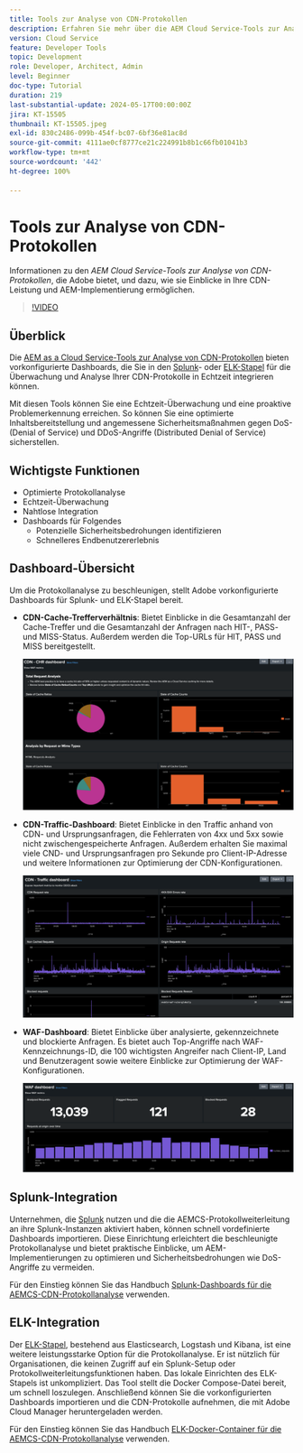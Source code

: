 ```yaml
---
title: Tools zur Analyse von CDN-Protokollen
description: Erfahren Sie mehr über die AEM Cloud Service-Tools zur Analyse von CDN-Protokollen, die Adobe bereitstellt, und darüber, wie sie Einblicke in Ihre CDN-Leistung und die AEM-Implementierung ermöglichen.
version: Cloud Service
feature: Developer Tools
topic: Development
role: Developer, Architect, Admin
level: Beginner
doc-type: Tutorial
duration: 219
last-substantial-update: 2024-05-17T00:00:00Z
jira: KT-15505
thumbnail: KT-15505.jpeg
exl-id: 830c2486-099b-454f-bc07-6bf36e81ac8d
source-git-commit: 4111ae0cf8777ce21c224991b8b1c66fb01041b3
workflow-type: tm+mt
source-wordcount: '442'
ht-degree: 100%

---
```


# Tools zur Analyse von CDN-Protokollen

Informationen zu den _AEM Cloud Service-Tools zur Analyse von CDN-Protokollen_, die Adobe bietet, und dazu, wie sie Einblicke in Ihre CDN-Leistung und AEM-Implementierung ermöglichen.
 
>[!VIDEO](https://video.tv.adobe.com/v/3429177?quality=12&learn=on)

## Überblick

Die [AEM as a Cloud Service-Tools zur Analyse von CDN-Protokollen](https://github.com/adobe/AEMCS-CDN-Log-Analysis-Tooling) bieten vorkonfigurierte Dashboards, die Sie in den [Splunk](https://www.splunk.com/en_us/products/observability-cloud.html)- oder [ELK-Stapel](https://www.elastic.co/elastic-stack) für die Überwachung und Analyse Ihrer CDN-Protokolle in Echtzeit integrieren können.

Mit diesen Tools können Sie eine Echtzeit-Überwachung und eine proaktive Problemerkennung erreichen. So können Sie eine optimierte Inhaltsbereitstellung und angemessene Sicherheitsmaßnahmen gegen DoS- (Denial of Service) und DDoS-Angriffe (Distributed Denial of Service) sicherstellen.

## Wichtigste Funktionen

- Optimierte Protokollanalyse
- Echtzeit-Überwachung
- Nahtlose Integration
- Dashboards für Folgendes
   - Potenzielle Sicherheitsbedrohungen identifizieren
   - Schnelleres Endbenutzererlebnis

## Dashboard-Übersicht

Um die Protokollanalyse zu beschleunigen, stellt Adobe vorkonfigurierte Dashboards für Splunk- und ELK-Stapel bereit.

- **CDN-Cache-Trefferverhältnis**: Bietet Einblicke in die Gesamtanzahl der Cache-Treffer und die Gesamtanzahl der Anfragen nach HIT-, PASS- und MISS-Status. Außerdem werden die Top-URLs für HIT, PASS und MISS bereitgestellt.

  ![CDN-Cache-Trefferverhältnis](assets/CHR-dashboard.png)

- **CDN-Traffic-Dashboard**: Bietet Einblicke in den Traffic anhand von CDN- und Ursprungsanfragen, die Fehlerraten von 4xx und 5xx sowie nicht zwischengespeicherte Anfragen. Außerdem erhalten Sie maximal viele CND- und Ursprungsanfragen pro Sekunde pro Client-IP-Adresse und weitere Informationen zur Optimierung der CDN-Konfigurationen.

  ![CDN-Traffic-Dashboard](assets/Traffic-dashboard.png)

- **WAF-Dashboard**: Bietet Einblicke über analysierte, gekennzeichnete und blockierte Anfragen. Es bietet auch Top-Angriffe nach WAF-Kennzeichnungs-ID, die 100 wichtigsten Angreifer nach Client-IP, Land und Benutzeragent sowie weitere Einblicke zur Optimierung der WAF-Konfigurationen.

  ![WAF-Dashboard](assets/WAF-Dashboard.png)

## Splunk-Integration

Unternehmen, die [Splunk](https://www.splunk.com/en_us/products/observability-cloud.html) nutzen und die die AEMCS-Protokollweiterleitung an ihre Splunk-Instanzen aktiviert haben, können schnell vordefinierte Dashboards importieren. Diese Einrichtung erleichtert die beschleunigte Protokollanalyse und bietet praktische Einblicke, um AEM-Implementierungen zu optimieren und Sicherheitsbedrohungen wie DoS-Angriffe zu vermeiden.

Für den Einstieg können Sie das Handbuch [Splunk-Dashboards für die AEMCS-CDN-Protokollanalyse](https://github.com/adobe/AEMCS-CDN-Log-Analysis-Tooling/blob/main/Splunk/README.md#splunk-dashboards-for-aemcs-cdn-log-analysis) verwenden.


## ELK-Integration

Der [ELK-Stapel](https://www.elastic.co/elastic-stack), bestehend aus Elasticsearch, Logstash und Kibana, ist eine weitere leistungsstarke Option für die Protokollanalyse. Er ist nützlich für Organisationen, die keinen Zugriff auf ein Splunk-Setup oder Protokollweiterleitungsfunktionen haben. Das lokale Einrichten des ELK-Stapels ist unkompliziert. Das Tool stellt die Docker Compose-Datei bereit, um schnell loszulegen. Anschließend können Sie die vorkonfigurierten Dashboards importieren und die CDN-Protokolle aufnehmen, die mit Adobe Cloud Manager heruntergeladen werden.

Für den Einstieg können Sie das Handbuch [ELK-Docker-Container für die AEMCS-CDN-Protokollanalyse](https://github.com/adobe/AEMCS-CDN-Log-Analysis-Tooling/blob/main/ELK/README.md#elk-docker-container-for-aemcs-cdn-log-analysis) verwenden.
